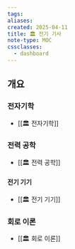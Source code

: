 ```yaml
---
tags:
aliases: 
created: 2025-04-11
title: 🏛️ 전기 기사
note-type: MOC
cssclasses:
  - dashboard
---
```


## 개요

### 전자기학

- [[🏛️ 전자기학]]

### 전력 공학

- [[🏛️ 전력 공학]]

#### 전기 기기

- [[🏛️ 전기 기기]]

### 회로 이론
- [[🏛️ 회로 이론]]
